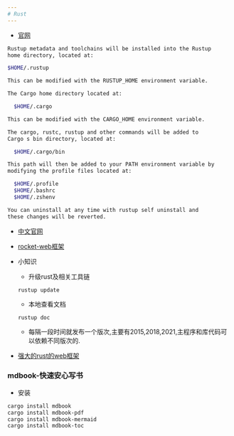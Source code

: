 ```yaml
---
# Rust
---
```


* [官网](https://www.rust-lang.org/)

```sh
Rustup metadata and toolchains will be installed into the Rustup
home directory, located at:

$HOME/.rustup

This can be modified with the RUSTUP_HOME environment variable.

The Cargo home directory located at:

  $HOME/.cargo

This can be modified with the CARGO_HOME environment variable.

The cargo, rustc, rustup and other commands will be added to
Cargo s bin directory, located at:

  $HOME/.cargo/bin

This path will then be added to your PATH environment variable by
modifying the profile files located at:

  $HOME/.profile
  $HOME/.bashrc
  $HOME/.zshenv

You can uninstall at any time with rustup self uninstall and
these changes will be reverted.
```

* [中文官网](https://www.rust-lang.org/zh-CN)

* [rocket-web框架](https://rocket.rs/)

* 小知识
  * 升级rust及相关工具链

  ```shell
  rustup update
  ```

  * 本地查看文档

  ```shell
  rustup doc
  ```

  * 每隔一段时间就发布一个版次,主要有2015,2018,2021,主程序和库代码可以依赖不同版次的.

* [强大的rust的web框架](https://salvo.rs/)

### mdbook-快速安心写书

* 安装

```bash
cargo install mdbook
cargo install mdbook-pdf
cargo install mdbook-mermaid
cargo install mdbook-toc
```
